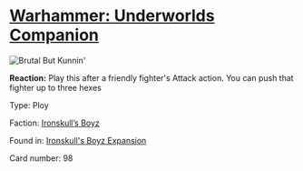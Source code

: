 # [Warhammer: Underworlds Companion](https://guidokessels.github.io/wh-underworlds)

  

![Brutal But Kunnin'](https://warhammerunderworlds.com/wp-content/uploads/sites/6/2017/12/098_ENG-Brutal-But-Kunnin.png)

<b>Reaction:</b> Play this after a friendly fighter's Attack action. You can push that fighter up to three hexes

Type: Ploy

Faction: [Ironskull’s Boyz](https://guidokessels.github.io/wh-underworlds/factions/ironskulls-boyz)

Found in: [Ironskull's Boyz Expansion](https://guidokessels.github.io/wh-underworlds/locations/ironskulls-boyz-expansion)

Card number: 98

